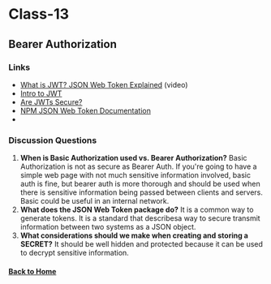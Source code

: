 # Class-13
## Bearer Authorization


### Links
- [What is JWT? JSON Web Token Explained](https://www.youtube.com/watch?v=926mknSW9Lo) (video)
- [Intro to JWT](https://jwt.io/introduction/)
- [Are JWTs Secure?](https://stackoverflow.com/questions/27301557/if-you-can-decode-jwt-how-are-they-secure)
- [NPM JSON Web Token Documentation](https://www.npmjs.com/package/jsonwebtoken)
- [](https://nordicapis.com/3-common-methods-api-authentication-explained/)


### Discussion Questions
1. **When is Basic Authorization used vs. Bearer Authorization?** Basic Authorization is not as secure as Bearer Auth. If you're going to have a simple web page with not much sensitive information involved, basic auth is fine, but bearer auth is more thorough and should be used when there is sensitive information being passed between clients and servers. Basic could be useful in an internal network.
2. **What does the JSON Web Token package do?** It is a common way to generate tokens. It is a standard that describesa way to secure transmit information between two systems as a JSON object.
3. **What considerations should we make when creating and storing a SECRET?** It should be well hidden and protected because it can be used to decrypt sensitive information.


#### [Back to Home](README.md)